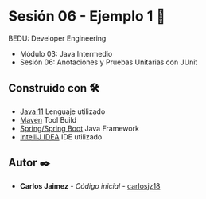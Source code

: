 # Sesión 06 - Ejemplo 1 🤖

BEDU: Developer Engineering
- Módulo 03: Java Intermedio
- Sesión 06: Anotaciones y Pruebas Unitarias con JUnit

## Construido con 🛠️

* [Java 11]() Lenguaje utilizado
* [Maven]() Tool Build
* [Spring/Spring Boot]() Java Framework
* [IntelliJ IDEA]() IDE utilizado

## Autor ✒️

* **Carlos Jaimez** - *Código inicial* - [carlosjz18](https://github.com/carlosjz18)